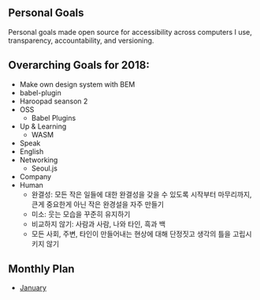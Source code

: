 ## Personal Goals
Personal goals made open source for accessibility across computers I use, transparency, accountability, and versioning.

## Overarching Goals for 2018:
- Make own design system with BEM
- babel-plugin
- Haroopad seanson 2
- OSS
    - Babel Plugins
- Up & Learning
    - WASM
- Speak
- English
- Networking
    - Seoul.js
- Company
- Human
    - 완결성: 모든 작은 일들에 대한 완결성을 갖을 수 있도록 시작부터 마무리까지, 큰게 중요한게 아닌 작은 완경설을 자주 만들기
    - 미소: 웃는 모습을 꾸준히 유지하기
    - 비교하지 않기: 사람과 사람, 나와 타인, 흑과 백
    - 모든 사회, 주변, 타인이 만들어내는 현상에 대해 단정짓고 생각의 틀을 고립시키지 않기

## Monthly Plan
- [January](2018/january.md)

